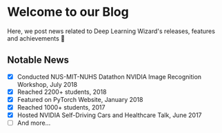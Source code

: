 # Welcome to our Blog

Here, we post news related to Deep Learning Wizard's releases, features and achievements :ghost:


## Notable News

* [x] Conducted NUS-MIT-NUHS Datathon NVIDIA Image Recognition Workshop, July 2018
* [x] Reached 2200+ students, 2018
* [x] Featured on PyTorch Website, January 2018
* [x] Reached 1000+ students, 2017
* [x] Hosted NVIDIA Self-Driving Cars and Healthcare Talk, June 2017
* [ ] And more...
